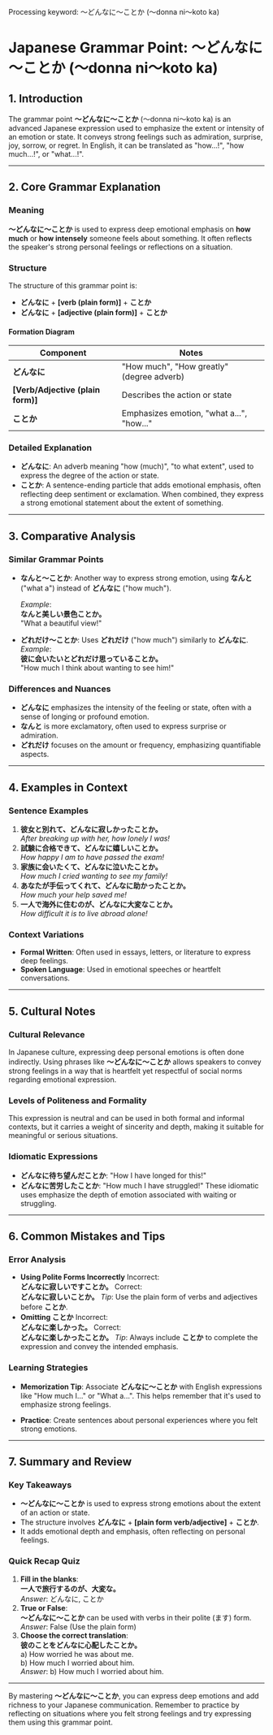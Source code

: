 Processing keyword: ～どんなに～ことか (〜donna ni〜koto ka)
# Japanese Grammar Point: ～どんなに～ことか (〜donna ni〜koto ka)
## 1. Introduction
The grammar point **～どんなに～ことか** (〜donna ni〜koto ka) is an advanced Japanese expression used to emphasize the extent or intensity of an emotion or state. It conveys strong feelings such as admiration, surprise, joy, sorrow, or regret. In English, it can be translated as "how...!", "how much...!", or "what...!".

---
## 2. Core Grammar Explanation
### Meaning
**～どんなに～ことか** is used to express deep emotional emphasis on **how much** or **how intensely** someone feels about something. It often reflects the speaker's strong personal feelings or reflections on a situation.
### Structure
The structure of this grammar point is:
- **どんなに** + **[verb (plain form)]** + **ことか**
- **どんなに** + **[adjective (plain form)]** + **ことか**
#### Formation Diagram
| Component       | Notes                                      |
|-----------------|--------------------------------------------|
| **どんなに**       | "How much", "How greatly" (degree adverb)    |
| **[Verb/Adjective (plain form)]** | Describes the action or state        |
| **ことか**         | Emphasizes emotion, "what a...", "how..." |
### Detailed Explanation
- **どんなに**: An adverb meaning "how (much)", "to what extent", used to express the degree of the action or state.
- **ことか**: A sentence-ending particle that adds emotional emphasis, often reflecting deep sentiment or exclamation.
When combined, they express a strong emotional statement about the extent of something.
---
## 3. Comparative Analysis
### Similar Grammar Points
- **なんと～ことか**: Another way to express strong emotion, using **なんと** ("what a") instead of **どんなに** ("how much").
  
  *Example*:  
  **なんと美しい景色ことか。**  
  "What a beautiful view!"
- **どれだけ～ことか**: Uses **どれだけ** ("how much") similarly to **どんなに**.
  *Example*:  
  **彼に会いたいとどれだけ思っていることか。**  
  "How much I think about wanting to see him!"
### Differences and Nuances
- **どんなに** emphasizes the intensity of the feeling or state, often with a sense of longing or profound emotion.
- **なんと** is more exclamatory, often used to express surprise or admiration.
- **どれだけ** focuses on the amount or frequency, emphasizing quantifiable aspects.
---
## 4. Examples in Context
### Sentence Examples
1. **彼女と別れて、どんなに寂しかったことか。**  
   *After breaking up with her, how lonely I was!*  
2. **試験に合格できて、どんなに嬉しいことか。**  
   *How happy I am to have passed the exam!*  
3. **家族に会いたくて、どんなに泣いたことか。**  
   *How much I cried wanting to see my family!*  
4. **あなたが手伝ってくれて、どんなに助かったことか。**  
   *How much your help saved me!*  
5. **一人で海外に住むのが、どんなに大変なことか。**  
   *How difficult it is to live abroad alone!*
### Context Variations
- **Formal Written**: Often used in essays, letters, or literature to express deep feelings.
- **Spoken Language**: Used in emotional speeches or heartfelt conversations.
---
## 5. Cultural Notes
### Cultural Relevance
In Japanese culture, expressing deep personal emotions is often done indirectly. Using phrases like **～どんなに～ことか** allows speakers to convey strong feelings in a way that is heartfelt yet respectful of social norms regarding emotional expression.
### Levels of Politeness and Formality
This expression is neutral and can be used in both formal and informal contexts, but it carries a weight of sincerity and depth, making it suitable for meaningful or serious situations.
### Idiomatic Expressions
- **どんなに待ち望んだことか**: "How I have longed for this!"
- **どんなに苦労したことか**: "How much I have struggled!"
These idiomatic uses emphasize the depth of emotion associated with waiting or struggling.
---
## 6. Common Mistakes and Tips
### Error Analysis
- **Using Polite Forms Incorrectly**
  Incorrect:  
  **どんなに寂しいですことか。**
  Correct:  
  **どんなに寂しいことか。**
  *Tip*: Use the plain form of verbs and adjectives before **ことか**.
- **Omitting ことか**
  Incorrect:  
  **どんなに楽しかった。**
  Correct:  
  **どんなに楽しかったことか。**
  *Tip*: Always include **ことか** to complete the expression and convey the intended emphasis.
### Learning Strategies
- **Memorization Tip**: Associate **どんなに～ことか** with English expressions like "How much I..." or "What a...". This helps remember that it's used to emphasize strong feelings.
  
- **Practice**: Create sentences about personal experiences where you felt strong emotions.
---
## 7. Summary and Review
### Key Takeaways
- **～どんなに～ことか** is used to express strong emotions about the extent of an action or state.
- The structure involves **どんなに** + **[plain form verb/adjective]** + **ことか**.
- It adds emotional depth and emphasis, often reflecting on personal feelings.
### Quick Recap Quiz
1. **Fill in the blanks**:  
   **一人で旅行するのが、______大変な______。**  
   *Answer*: どんなに, ことか
2. **True or False**:  
   **～どんなに～ことか** can be used with verbs in their polite (ます) form.  
   *Answer*: False (Use the plain form)
3. **Choose the correct translation**:  
   **彼のことをどんなに心配したことか。**  
   a) How worried he was about me.  
   b) How much I worried about him.  
   *Answer*: b) How much I worried about him.
---
By mastering **～どんなに～ことか**, you can express deep emotions and add richness to your Japanese communication. Remember to practice by reflecting on situations where you felt strong feelings and try expressing them using this grammar point.
